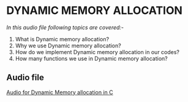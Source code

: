 # DYNAMIC MEMORY ALLOCATION
*In this audio file following topics are covered:-*
1. What is Dynamic memory allocation?
2. Why we use Dynamic memory allocation?
3. How do we implement Dynamic memory allocation in our codes?
4. How many functions we use in Dynamic memory allocation?
## Audio file
[Audio for Dynamic Memory allocation in C](https://drive.google.com/file/d/1A01zWxgp6h-ElTcmgNN1IvTgwrGyT2ww/view?usp=sharing)
